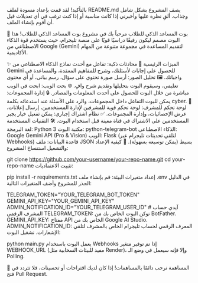 بالتأكيد! لقد قمت بإعداد مسودة لملف README.md يصف المشروع بشكل شامل وجذاب. ألقِ نظرة عليها وأخبرني إذا كانت مناسبة أو إذا كنت ترغب في أي تعديلات قبل أن أقوم بإنشاء الملف.

🤖 بوت المساعد الذكي للطلاب
مرحباً بك في مشروع بوت المساعد الذكي للطلاب! هذا البوت مصمم ليكون رفيقًا دراسيًا قويًا على منصة تليجرام، حيث يستخدم قوة الذكاء الاصطناعي من Google (Gemini) لتقديم المساعدة في مجموعة متنوعة من المهام الأكاديمية.

✨ الميزات الرئيسية
🧠 محادثات ذكية: تفاعل مع أحدث نماذج الذكاء الاصطناعي من Gemini للحصول على إجابات لأسئلتك، وشرح للمفاهيم المعقدة، والمساعدة في واجباتك.
🖼️ تحليل الصور: أرسل صورة تحتوي على سؤال، رسم بياني، أو أي محتوى تعليمي، وسيقوم البوت بتحليلها وتقديم شرح وافٍ.
🌐 بحث الويب: ابحث في الويب مباشرة من خلال البوت للحصول على أحدث المعلومات والمصادر.
🔒 إدارة المجموعات: يمكن للبوت التفاعل داخل المجموعات، والرد على الأسئلة عند استدعائه بكلمة cyber.
🔰 لوحة تحكم للمشرف: لوحة تحكم قوية للمشرفين لإدارة المستخدمين، إرسال إعلانات، عرض الإحصائيات، وإدارة المجموعات.
✅ نظام اشتراك إجباري: يمكن تفعيل خيار يجبر المستخدمين على الاشتراك في قناة معينة قبل استخدام البوت.
🛠️ التقنيات المستخدمة
لغة البرمجة: Python 3
مكتبة البوت: python-telegram-bot
الذكاء الاصطناعي: Google Gemini API (Pro & Vision)
الويب: Flask (لتلقي تحديثات تليجرام عبر Webhooks)
قاعدة البيانات: ملف JSON بسيط (يمكن توسيعه بسهولة).
🚀 كيفية الإعداد والتشغيل
استنساخ المشروع:

git clone https://github.com/your-username/your-repo-name.git
cd your-repo-name
تثبيت الاعتماديات:

pip install -r requirements.txt
إعداد متغيرات البيئة: قم بإنشاء ملف .env في الدليل الجذر للمشروع وأضف المتغيرات التالية:

TELEGRAM_TOKEN="YOUR_TELEGRAM_BOT_TOKEN"
GEMINI_API_KEY="YOUR_GEMINI_API_KEY"
ADMIN_NOTIFICATION_ID="YOUR_TELEGRAM_USER_ID" # آيدي حساب المشرف الرقمي
TELEGRAM_TOKEN: توكن البوت الخاص بك من BotFather.
GEMINI_API_KEY: مفتاح API الخاص بك من Google AI Studio.
ADMIN_NOTIFICATION_ID: المعرف الرقمي لحساب تليجرام الخاص بالمشرف لتلقي الإشعارات.
تشغيل البوت:

python main.py
يعمل البوت باستخدام Webhooks إذا تم توفير متغير WEBHOOK_URL (مفيد للبيئات السحابية مثل Render)، وإلا فإنه سيعمل في وضع الـ Polling.

🤝 المساهمة
نرحب دائمًا بالمساهمات! إذا كان لديك اقتراحات أو تحسينات، فلا تتردد في فتح Pull Request.
